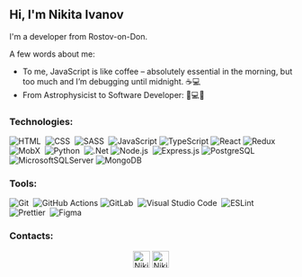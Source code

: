 ## Hi, I'm Nikita Ivanov

I'm a developer from Rostov-on-Don.

A few words about me:
- To me, JavaScript is like coffee – absolutely essential in the morning, but too much and I’m debugging until midnight. ☕💻
- From Astrophysicist to Software Developer: 🚀💻🌌 

### Technologies:

![HTML](https://img.shields.io/badge/-HTML-FFFFFF?style=flat-square&logo=HTML5&logoColor=E34F26)&nbsp;
![CSS](https://img.shields.io/badge/-CSS-FFFFFF?style=flat-square&logo=CSS3&logoColor=1572B6)&nbsp;
![SASS](https://img.shields.io/badge/-SASS-FFFFFF?style=flat-square&logo=SASS)&nbsp;
![JavaScript](https://img.shields.io/badge/javascript-%23323330.svg?style=for-the-badge&logo=javascript&logoColor=%23F7DF1E)
![TypeScript](https://img.shields.io/badge/typescript-%23007ACC.svg?style=for-the-badge&logo=typescript&logoColor=white)
![React](https://img.shields.io/badge/react-%2320232a.svg?style=for-the-badge&logo=react&logoColor=%2361DAFB)
![Redux](https://img.shields.io/badge/-Redux-FFFFFF?style=flat-square&logo=Redux&logoColor=31008D)&nbsp;
![MobX](https://img.shields.io/badge/-MobX-FFFFFF?style=flat-square&logo=mobx&logoColor=#CD672E)&nbsp;
![Python](https://img.shields.io/badge/-Python-FFFFFF?style=flat-square&logo=python)&nbsp;
![.Net](https://img.shields.io/badge/.NET-5C2D91?style=for-the-badge&logo=.net&logoColor=white)
![Node.js](https://img.shields.io/badge/-Node.js-FFFFFF?style=flat-square&logo=node.js)&nbsp;
![Express.js](https://img.shields.io/badge/express.js-%23404d59.svg?style=for-the-badge&logo=express&logoColor=%2361DAFB)
![PostgreSQL](https://img.shields.io/badge/-PostgreSQL-FFFFFF?style=flat-square&logo=postgresql)
![MicrosoftSQLServer](https://img.shields.io/badge/Microsoft%20SQL%20Server-CC2927?style=for-the-badge&logo=microsoft%20sql%20server&logoColor=white)
![MongoDB](https://img.shields.io/badge/-MongoDB-FFFFFF?style=flat-square&logo=mongodb)&nbsp;

### Tools:

![Git](https://img.shields.io/badge/-Git-FFFFFF?style=flat-square&logo=git)&nbsp;
![GitHub Actions](https://img.shields.io/badge/github%20actions-%232671E5.svg?style=for-the-badge&logo=githubactions&logoColor=white)
![GitLab](https://img.shields.io/badge/-GitLab-FFFFFF?style=flat-square&logo=gitlab)&nbsp;
![Visual Studio Code](https://img.shields.io/badge/-Visual%20Studio%20Code-FFFFFF?style=flat-square&logo=visual-studio-code&logoColor=007ACC)&nbsp;
![ESLint](https://img.shields.io/badge/-ESLint-FFFFFF?style=flat-square&logo=eslint&logoColor=4a31c3)&nbsp;
![Prettier](https://img.shields.io/badge/-Prettier-FFFFFF?style=flat-square&logo=prettier)&nbsp;
![Figma](https://img.shields.io/badge/-Figma-FFFFFF?style=flat-square&logo=figma)&nbsp;

### Contacts:
<p align="center">
  <a href="linkedin.com/in/nikita-ivanov-699102298"><img width="30px" src="https://simpleicons.org/icons/linkedin.svg" alt="Nikita Ivanov | Linkedin"/></a>
  <a href="https://t.me/Ironjoni"><img width="30px" src="https://simpleicons.org/icons/telegram.svg" alt="Nikita Ivanov | Telegram"/></a>
